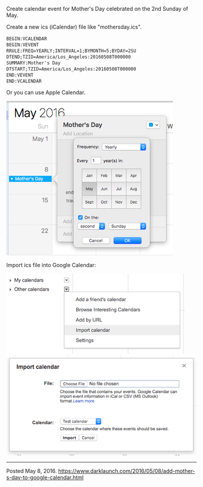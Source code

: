 Create calendar event for Mother's Day celebrated on the 2nd Sunday of May.

Create a new ics (iCalendar) file like "mothersday.ics".

```
BEGIN:VCALENDAR
BEGIN:VEVENT
RRULE:FREQ=YEARLY;INTERVAL=1;BYMONTH=5;BYDAY=2SU
DTEND;TZID=America/Los_Angeles:20160508T000000
SUMMARY:Mother's Day
DTSTART;TZID=America/Los_Angeles:20160508T000000
END:VEVENT
END:VCALENDAR
```

Or you can use Apple Calendar.

<img alt="" src="/img/uploads/2016-05/mothers-day-calendar-event.png" />

Import ics file into Google Calendar:

<img alt="" src="/img/uploads/2016-05/google-calendar-import-calendar.png" />
<img alt="" src="/img/uploads/2016-05/google-calendar-select-ics-file.png" />

---


Posted May 8, 2016.
https://www.darklaunch.com/2016/05/08/add-mother-s-day-to-google-calendar.html